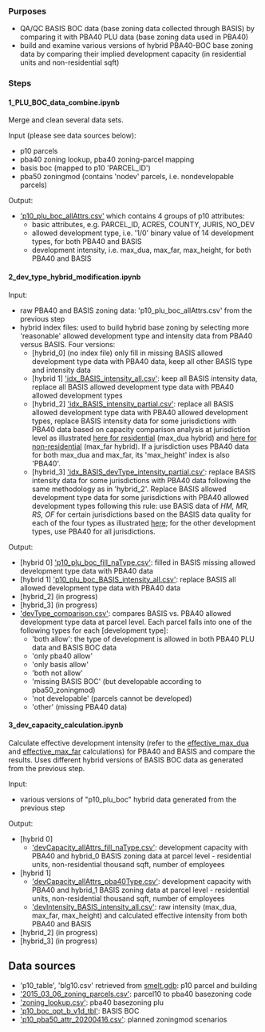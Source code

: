 ### Purposes 
* QA/QC BASIS BOC data (base zoning data collected through BASIS) by comparing it with PBA40 PLU data (base zoning data used in PBA40)
* build and examine various versions of hybrid PBA40-BOC base zoning data by comparing their implied development capacity (in residential units and non-residential sqft)

### Steps
#### 1_PLU_BOC_data_combine.ipynb
Merge and clean several data sets.

Input (please see data sources below):
* p10 parcels
* pba40 zoning lookup, pba40 zoning-parcel mapping
* basis boc (mapped to p10 'PARCEL_ID')
* pba50 zoningmod (contains 'nodev' parcels, i.e. nondevelopable parcels)

Output:
* ['p10_plu_boc_allAttrs.csv'](https://mtcdrive.box.com/s/4eaas345rl3ivg8ulwpa5v4i3cvbx1ay) which contains 4 groups of p10 attributes: 
	* basic attributes, e.g. PARCEL_ID, ACRES, COUNTY, JURIS, NO_DEV
	* allowed development type, i.e. '1/0' binary value of 14 development types, for both PBA40 and BASIS
	* development intensity, i.e. max_dua, max_far, max_height, for both PBA40 and BASIS

#### 2_dev_type_hybrid_modification.ipynb

Input:
* raw PBA40 and BASIS zoning data: 'p10_plu_boc_allAttrs.csv' from the previous step
* hybrid index files: used to build hybrid base zoning by selecting more 'reasonable' allowed development type and intensity data from PBA40 versus BASIS. Four versions:
	* [hybrid_0] (no index file) only fill in missing BASIS allowed development type data with PBA40 data, keep all other BASIS type and intensity data
	* [hybrid 1] ['idx_BASIS_intensity_all.csv'](https://github.com/BayAreaMetro/petrale/blob/master/policies/plu/base_zoning/hybrid_index/idx_BASIS_intensity_all.csv): keep all BASIS intensity data, replace all BASIS allowed development type data with PBA40 allowed development types
	* [hybrid_2] ['idx_BASIS_intensity_partial.csv'](https://github.com/BayAreaMetro/petrale/blob/master/policies/plu/base_zoning/hybrid_index/idx_BASIS_intensity_partial.csv): replace all BASIS allowed development type data with PBA40 allowed development types, replace BASIS intensity data for some jurisdictions with PBA40 data based on capacity comparison analysis at jurisdiction level as illustrated [here for residential](https://public.tableau.com/profile/yuqi6946#!/vizhome/Residential_UNIT_20200428_hybrid_1/Notes) (max_dua hybrid) and [here for non-residential](https://public.tableau.com/profile/yuqi6946#!/vizhome/Nonresidential_SQFT_20200428_hybrid_1/BASISMAX_FARdataquality?publish=yes) (max_far hybrid). If a jurisdiction uses PBA40 data for both max_dua and max_far, its 'max_height' index is also 'PBA40'.
	* [hybrid_3] ['idx_BASIS_devType_intensity_partial.csv'](https://github.com/BayAreaMetro/petrale/blob/master/policies/plu/base_zoning/hybrid_index/idx_BASIS_devType_intensity_partial.csv): replace BASIS intensity data for some jurisdictions with PBA40 data following the same methodology as in 'hybrid_2'. Replace BASIS allowed development type data for some jurisdictions with PBA40 allowed development types following this rule: use BASIS data of *HM, MR, RS, OF* for certain jurisdictions based on the BASIS data quality for each of the four types as illustrated [here](https://public.tableau.com/profile/yuqi6946#!/vizhome/devType_comparison_20200428/HM_comp?publish=yes); for the other development types, use PBA40 for all jurisdictions.

Output:
* [hybrid 0] ['p10_plu_boc_fill_naType.csv'](https://mtcdrive.box.com/s/x35fp65pv2lautamq15b4s0mfj3tr8l7): filled in BASIS missing allowed development type data with PBA40 data
* [hybrid 1] ['p10_plu_boc_BASIS_intensity_all.csv'](https://mtcdrive.box.com/s/xdwi6m00htngm65rvyu1ul8uenyflryc): replace BASIS all allowed development type data with PBA40 data
* [hybrid_2] (in progress)
* [hybrid_3] (in progress)
* ['devType_comparison.csv'](https://mtcdrive.box.com/s/mtjogl2fqf25yx7cxy6azrv587mo4itf): compares BASIS vs. PBA40 allowed development type data at parcel level. Each parcel falls into one of the following types for each [development type]:
    * 'both allow': the type of development is allowed in both PBA40 PLU data and BASIS BOC data
    * 'only pba40 allow'
    * 'only basis allow'
    * 'both not allow'
    * 'missing BASIS BOC' (but developable according to pba50_zoningmod)
    * 'not developable' (parcels cannot be developed)
    * 'other' (missing PBA40 data)

#### 3_dev_capacity_calculation.ipynb
Calculate effective development intensity (refer to the [effective_max_dua](https://github.com/UDST/bayarea_urbansim/blob/0fb7776596075fa7d2cba2b9fbc92333354ba6fa/baus/variables.py#L808) and [effective_max_far](https://github.com/UDST/bayarea_urbansim/blob/0fb7776596075fa7d2cba2b9fbc92333354ba6fa/baus/variables.py#L852) calculations) for PBA40 and BASIS and compare the results. Uses different hybrid versions of BASIS BOC data as generated from the previous step.

Input:
* various versions of "p10_plu_boc" hybrid data generated from the previous step

Output:
* [hybrid 0] 
	* ['devCapacity_allAttrs_fill_naType.csv'](https://mtcdrive.box.com/s/huty80u1m7lxlh20j1d2s8w1n9ny75bz): development capacity with PBA40 and hybrid_0 BASIS zoning data at parcel level - residential units, non-residential thousand sqft, number of employees
* [hybrid 1]
	* ['devCapacity_allAttrs_pba40Type.csv'](https://mtcdrive.box.com/s/09tbye86qs5kydhckoii53eitlac3my3): development capacity with PBA40 and hybrid_1 BASIS zoning data at parcel level - residential units, non-residential thousand sqft, number of employees
	* ['devIntensity_BASIS_intensity_all.csv'](https://mtcdrive.box.com/s/32hunczdkugk44iqw224ejozchutojd1): raw intensity (max_dua, max_far, max_height) and calculated effective intensity from both PBA40 and BASIS 
* [hybrid_2] (in progress)
* [hybrid_3] (in progress)

## Data sources  
* 'p10_table', 'blg10.csv' retrieved from [smelt.gdb](https://mtcdrive.app.box.com/folder/106699591369): p10 parcel and building
* ['2015_03_06_zoning_parcels.csv'](https://mtcdrive.app.box.com/folder/103451630229): parcel10 to pba40 basezoning code
* ['zoning_lookup.csv'](github.com/BayAreaMetro/bayarea_urbansim/blob/master/data/zoning_lookup.csv): pba40 basezoning plu
* ['p10_boc_opt_b_v1d_tbl'](https://mtcdrive.app.box.com/file/647477715461): BASIS BOC
* ['p10_pba50_attr_20200416.csv'](https://mtcdrive.app.box.com/file/654543170007): planned zoningmod scenarios
